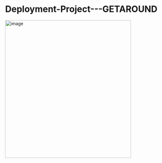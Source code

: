 # Deployment-Project---GETAROUND
<img width="406" height="443" alt="image" src="https://github.com/user-attachments/assets/1364224b-299c-4999-83ed-18a9942f256f" />
